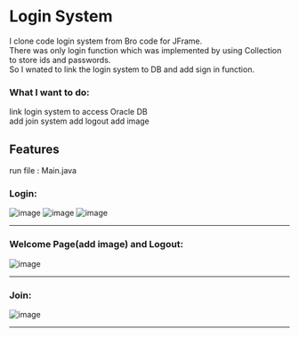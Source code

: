 # Login System
I clone code login system from Bro code for JFrame.  
There was only login function which was implemented by using Collection to store ids and passwords.  
So I wnated to link the login system to DB and add sign in function.  


### What I want to do:  
link login system to access Oracle DB  
add join system 
add logout
add image  




## Features
run file : Main.java  
  
### Login:  
![image](https://user-images.githubusercontent.com/96387509/166429317-64d6ec15-3aa7-4115-8504-193bda39d99a.png)
![image](https://user-images.githubusercontent.com/96387509/166429361-eddec47b-5f36-497c-87e4-f445f3c34f3a.png)
![image](https://user-images.githubusercontent.com/96387509/166429383-9a4911a0-3f28-43f8-9e63-73a1d2c6208b.png)

<hr>

### Welcome Page(add image) and Logout:
![image](https://user-images.githubusercontent.com/96387509/166429610-bcb7e85f-4bdf-46ee-95ca-7d1da48d4411.png)  

<hr> 
    
  
### Join:  
![image](https://user-images.githubusercontent.com/96387509/166429484-14388d4a-cc5d-4255-91cd-9388587d44f8.png)  
  
  
  <hr>
 
